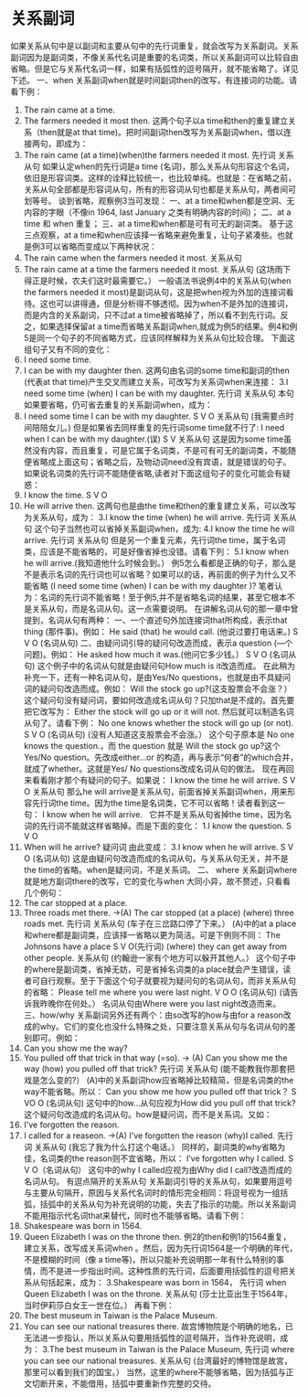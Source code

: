 # 关系副词

如果关系从句中是以副词和主要从句中的先行词重复，就会改写为关系副词。关系副词因为是副词类，不像关系代名词是重要的名词类，所以关系副词可以比较自由省略。但是它与关系代名词一样，如果有括弧性的逗号隔开，就不能省略了。详见下述。
一、when
关系副词when就是时间副词then的改写，有连接词的功能。请看下例：
1. The rain came at a time.
2. The farmers needed it most then.
这两个句子以a time和then的重复建立关系（then就是at that time)。把时间副词then改写为关系副词when，借以连接两句，即成为：
3. The rain came (at a time)(when)the farmers needed it most.
先行词 关系从句
如果认定when的先行词是a time (名词)，那么关系从句形容这个名词，依旧是形容词类。这样的诠释比较统一，也比较单纯。也就是：在省略之前，关系从句全部都是形容词从句，所有的形容词从句也都是关系从句，两者间可划等号。
谈到省略，观察例3当可发现：
一、at a time和when都是空洞、无内容的字眼（不像in 1964, last January
之类有明确内容的时间)；
二、at a time 和 when 重复；
三、at a time和when都是可有可无的副词类。
基于这三点观察，at a time和when应该择一省略来避免重复，让句子紧凑些。也就是例3可以省略而变成以下两种状况：
4. The rain came when the farmers needed it most.
关系从句
5. The rain came at a time the farmers needed it most.
关系从句
(这场雨下得正是时候，农夫们这时最需要它。）
一般语法书说例4中的关系从句(when the farmers needed it most)是副词从句，这是把when视为外加的连接词看待。这也可以讲得通，但是分析得不够透彻。因为when不是外加的连接词，而是内含的关系副词，只不过at a time被省略掉了，所以看不到先行词。反之，如果选择保留at a time而省略关系副词when,就成为例5的结果。例4和例5是同一个句子的不同省略方式，应该同样解释为关系从句比较合理。
下面这组句子又有不同的变化：
1. I need some time.
2. I can be with my daughter then.
这两句由名词的some time和副词的then (代表at that time)产生交叉而建立关系，可改写为关系词when来连接：
3.I need some time (when) I can be with my daughter.
先行词 关系从句
本句如果要省略，仍可省去重复的关系副词when，成为：
4. I need some time I can be with my daughter.
S V O 关系从句
(我需要点时间陪陪女儿。)
但是如果省去同样重复的先行词some time就不行了:
I need when I can be with my daughter.(误)
S V 关系从句
这是因为some time虽然没有内容，而且重复，可是它属于名词类，不是可有可无的副词类，不能随便省略成上面这句；省略之后，及物动词need没有宾语，就是错误的句子。
如果说名词类的先行词不能随便省略,读者对下面这组句子的变化可能会有疑惑：
1. I know the time.
S V O
2. He will arrive then.
这两句也是由the time和then的重复建立关系，可以改写为关系从句，成为：
3.I know the time (when) he will arrive.
先行词 关系从句
这个句子当然也可以省掉关系副词when，成为:
4.I know the time he will arrive.
先行词 关系从句
但是另一个重复元素，先行词the time，属于名词类，应该是不能省略的，可是好像省掉也没错。请看下列：
5.I know when he will arrive.(我知道他什么时候会到。）
例5怎么看都是正确的句子，那么是不是表示名词的先行词也可以省略？如果可以的话，再前面的例子为什么又不能省略 (I need some time (when) I can be with my daughter )?
笔者认为：名词的先行词不能省略！至于例5,并不是省略名词的结果，甚至它根本不是关系从句，而是名词从句。这一点需要说明。
在讲解名词从句的那一章中曾提到，名词从句有两种：
一、一个直述句外加连接词that所构成，表示that thing (那件事)。例如：
He said (that) he would call. (他说过要打电话来。)
S V O (名词从句)
二、由疑问词引导的疑问句改造而成，表示a question (—个问题)。例如：
He asked how much it was.(他问它多少钱。）
S V O (名词从句)
这个例子中的名词从句就是由疑问句How much is it改造而成。
在此稍为补充一下，还有一种名词从句，是由Yes/No questions，也就是由不具疑问词的疑问句改造而成。例如：
Will the stock go up?(这支股票会不会涨？）
这个疑问句没有疑问词，要如何改造成名词从句？只加that是不成的。首先要把它改写为：
Either the stock will go up or it will not.
然后就可以制造名词从句了。请看下例：
No one knows whether the stock will go up (or not).
S V O (名词从句)
(没有人知道这支股票会不会涨。）
这个句子原本是 No one knows the question.，而 the question 就是 Will the stock go up?这个 Yes/No question。先改成either...or 的构造，再与表示“何者”的which合并，就成了whether。这就是Yes/ No questions改成名词从句的做法。
现在再回来看看刚才那个有疑问的句子。如果说：
I know the time he will arrive.
S V O 关系从句
那么he will arrive是关系从句，前面省掉关系副词when，用来形容先行词the time。因为the time是名词类，它不可以省略！读者看到这一句：
I know when he will arrive.
 
它并不是关系从句省掉the time，因为名词的先行词不能就这样省略掉。而是下面的变化：
1.I know the question.
S V O
2. When will he arrive?
疑问词
由此变成：
3.I know when he will arrive.
S V O (名词从句)
这是由疑问句改造而成的名词从句，与关系从句无关，并不是 the time的省略。when是疑问词，不是关系词。
二、 where
关系副词where就是地方副词there的改写，它的变化与when 大同小异，故不赘述，只看看几个例句：
1. The car stopped at a place.
2. Three roads met there.
→(A) The car stopped (at a place) (where) three roads met.
先行词 关系从句
(车子在三岔路口停了下来。）
(A)中的at a place和where都是副词类，应该择一省略以更为简洁。可是下例则不同：
The Johnsons have a place
S V O(先行词)
(where) they can get away from other people.
关系从句
(约翰逊一家有个地方可以躲开其他人。）
这个句子中的where是副词类，省掉无妨，可是省掉名词类的a place就会产生错误，读者可自行观察。至于下面这个句子就要视为疑问句的名词从句，而非关系从句的省略：
Please tell me where you were last night.
V O O (名词从句)
(请告诉我昨晚你在何处。）
名词从句由Where were you last night改造而来。
三、how/why
关系副词另外还有两个：由so改写的how与由for a reason改成的why。它们的变化也没什么特殊之处，只要注意关系从句与名词从句的差别即可。例如：
1. Can you show me the way?
2. You pulled off that trick in that way (=so).
→ (A) Can you show me the way (how) you pulled off that trick?
先行词 关系从句
(能不能教我你那套把戏是怎么变的?）
(A)中的关系副词how应省略掉比较精简，但是名词类的the way不能省略。所以：
Can you show me how you pulled off that trick？
S VO O (名词从句)
这句中的how…从句应视为How did you pull off that trick?这个疑问句改造成的名词从句。how是疑问词，而不是关系词。又如：
1. I've forgotten the reason.
2. I called for a reaseon.
→(A) I've forgotten the reason (why)I called.
先行词 关系从句
(我忘了我为什么打这个电话。）
同样的，副词类的why省略为佳，名词类的the reason则不宜省略，所以：
I’ve forgotten why I called.
S V O（名词从句）
这句中的why I called应视为由Why did I call?改造而成的名词从句。
有逗点隔开的关系从句
关系副词引导的关系从句，如果要用逗号与主要从句隔开，原因与关系代名词时的情形完全相同：将逗号视为一组括弧，括弧中的关系从句为补充说明的功能，失去了指示的功能。所以关系副词不能用指示代名词that来替代，同时也不能够省略。请看下例：
1. Shakespeare was born in 1564.
2. Queen Elizabeth I was on the throne then.
例2的then和例1的1564重复，建立关系，改写成关系词when 。然后，因为先行词1564是一个明确的年代，不是模糊的时间（像 a time等)，所以只能补充说明那一年有什么特别的事情，而不是进一步指出时间。这种性质的先行词，后面要用括弧性的逗号把关系从句括起来，成为：
3.Shakespeare was born in 1564，
先行词
when Queen Elizabeth I was on the throne.
关系从句
(莎士比亚出生于1564年，当时伊莉莎白女王一世在位。）
再看下例：
1. The best museum in Taiwan is the Palace Museum.
2. You can see our national treasures there.
故宫博物院是个明确的地名，已无法进一步指认，所以关系从句要用括弧性的逗号隔开，当作补充说明，成为：
3.The best museum in Taiwan is the Palace Museum,
先行词
where you can see our national treasures.
关系从句
(台湾最好的博物馆是故宮，那里可以看到我们的国宝。）
当然，这里的where不能够省略，因为括弧与正文切断开来，不能借用，括弧中要重新作完整的交待。